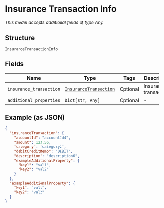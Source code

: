 
# Insurance Transaction Info

*This model accepts additional fields of type Any.*

## Structure

`InsuranceTransactionInfo`

## Fields

| Name | Type | Tags | Description |
|  --- | --- | --- | --- |
| `insurance_transaction` | [`InsuranceTransaction`](../../doc/models/insurance-transaction.md) | Optional | Insurance transactions |
| `additional_properties` | `Dict[str, Any]` | Optional | - |

## Example (as JSON)

```json
{
  "insuranceTransaction": {
    "accountId": "accountId4",
    "amount": 123.56,
    "category": "category2",
    "debitCreditMemo": "DEBIT",
    "description": "description6",
    "exampleAdditionalProperty": {
      "key1": "val1",
      "key2": "val2"
    }
  },
  "exampleAdditionalProperty": {
    "key1": "val1",
    "key2": "val2"
  }
}
```

